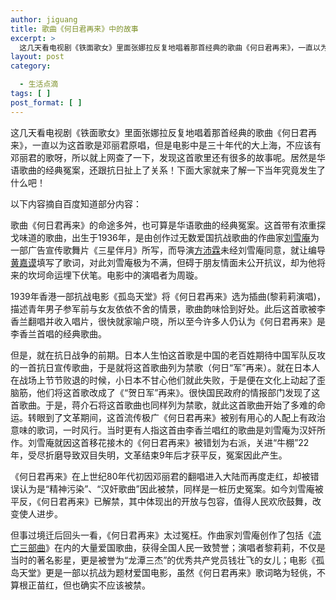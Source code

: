 ```yaml
---
author: jiguang
title: 歌曲《何日君再来》中的故事
excerpt: >
  这几天看电视剧《铁面歌女》里面张娜拉反复地唱着那首经典的歌曲《何日君再来》，一直以为这首歌是邓丽君原唱，但是电影中是三十年代的大上海，不应该有邓丽君的歌呀，所以就上网查了一下，发现这首歌里还有很多的故事呢。居然是华语歌曲的经典冤案，还跟抗日扯上了关系！下面大家就来了解一下当年究竟发生了什么吧！
layout: post
category:

  - 生活点滴
tags: [ ]
post_format: [ ]
---
```

这几天看电视剧《铁面歌女》里面张娜拉反复地唱着那首经典的歌曲《何日君再来》，一直以为这首歌是邓丽君原唱，但是电影中是三十年代的大上海，不应该有邓丽君的歌呀，所以就上网查了一下，发现这首歌里还有很多的故事呢。居然是华语歌曲的经典冤案，还跟抗日扯上了关系！下面大家就来了解一下当年究竟发生了什么吧！

以下内容摘自百度知道部分内容：

歌曲《何日君再来》的命途多舛，也可算是华语歌曲的经典冤案。这首带有浓重探戈味道的歌曲，出生于1936年，是由创作过无数爱国抗战歌曲的作曲家[刘雪庵][1]为一部广告宣传歌舞片《三星伴月》所写，而导演[方沛霖][2]未经刘雪庵同意，就让编导[黄嘉谟][3]填写了歌词，对此刘雪庵极为不满，但碍于朋友情面未公开抗议，却为他将来的坎坷命运埋下伏笔。电影中的演唱者为周璇。

1939年香港一部抗战电影《孤岛天堂》将《何日君再来》选为插曲(黎莉莉演唱)，描述青年男子参军前与女友依依不舍的情景，歌曲韵味恰到好处。此后这首歌被李香兰翻唱并收入唱片，很快就家喻户晓，所以至今许多人仍认为《何日君再来》是李香兰首唱的经典歌曲。

但是，就在抗日战争的前期。日本人生怕这首歌是中国的老百姓期待中国军队反攻的一首抗日宣传歌曲，于是就将这首歌曲列为禁歌（何日“军”再来）。就在日本人在战场上节节败退的时候，小日本不甘心他们就此失败，于是便在文化上动起了歪脑筋，他们将这首歌改成了《“贺日军”再来》。很快国民政府的情报部门发现了这首歌曲。于是，蒋介石将这首歌曲也同样列为禁歌，就此这首歌曲开始了多难的命运。转眼到了文革期间，这首流传极广《何日君再来》被别有用心的人配上有政治意味的歌词，一时风行。当时更有人指这首由李香兰唱红的歌曲是刘雪庵为汉奸所作。刘雪庵就因这首移花接木的《何日君再来》被错划为右派，关进“牛棚”22年，受尽折磨导致双目失明，文革结束9年后才获平反，冤案因此产生。

《何日君再来》在上世纪80年代初因邓丽君的翻唱进入大陆而再度走红，却被错误认为是“精神污染”、“汉奸歌曲”因此被禁，同样是一桩历史冤案。如今刘雪庵被平反，《何日君再来》已解禁，其中体现出的开放与包容，值得人民欢欣鼓舞，改变使人进步。

但事过境迁后回头一看，《何日君再来》太过冤枉。作曲家刘雪庵创作了包括《[流亡三部曲][4]》在内的大量爱国歌曲，获得全国人民一致赞誉；演唱者黎莉莉，不仅是当时的著名影星，更是被誉为“龙潭三杰”的优秀共产党员钱壮飞的女儿；电影《孤岛天堂》更是一部以抗战为题材爱国电影，虽然《何日君再来》歌词略为轻佻，不算根正苗红，但也确实不应该被禁。

 [1]: http://baike.baidu.com/view/21486.htm
 [2]: http://baike.baidu.com/view/1696813.htm
 [3]: http://baike.baidu.com/view/3142490.htm
 [4]: http://baike.baidu.com/view/1501262.htm